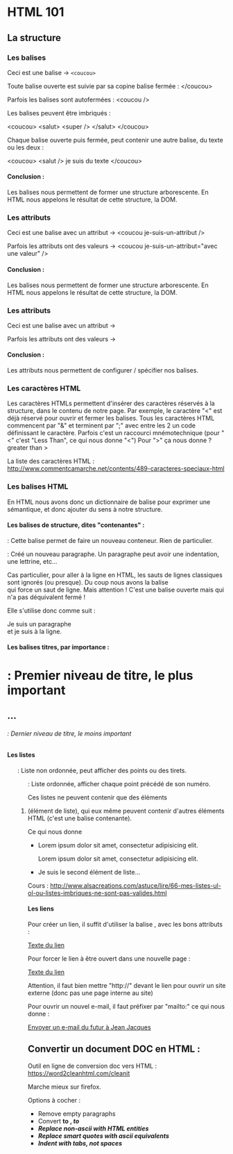 # HTML 101

## La structure

### Les balises

Ceci est une balise -> `<coucou>`

Toute balise ouverte est suivie par sa copine balise fermée : &lt;/coucou&gt;

Parfois les balises sont autofermées : &lt;coucou /&gt;

Les balises peuvent être imbriqués :

&lt;coucou&gt;
	&lt;salut&gt;
		&lt;super /&gt;
	&lt;/salut&gt; 
&lt;/coucou&gt;

Chaque balise ouverte puis fermée, peut contenir une autre balise, du texte ou les deux :

&lt;coucou&gt; &lt;salut /&gt; je suis du texte &lt;/coucou&gt;

#### Conclusion :
Les balises nous permettent de former une structure arborescente.
En HTML nous appelons le résultat de cette structure, la DOM.


### Les attributs

Ceci est une balise avec un attribut -&gt; &lt;coucou je-suis-un-attribut /&gt;

Parfois les attributs ont des valeurs -&gt; &lt;coucou je-suis-un-attribut="avec une valeur" /&gt;

#### Conclusion :
Les balises nous permettent de former une structure arborescente.
En HTML nous appelons le résultat de cette structure, la DOM.


### Les attributs

Ceci est une balise avec un attribut -> <coucou je-suis-un-attribut />

Parfois les attributs ont des valeurs -> <coucou je-suis-un-attribut="avec une valeur" />

#### Conclusion :
Les attributs nous permettent de configurer / spécifier nos balises.


### Les caractères HTML

Les caractères HTMLs permettent d'insérer des caractères réservés à la structure, dans le contenu de notre page.
Par exemple, le caractère "<" est déjà réservé pour ouvrir et fermer les balises.
Tous les caractères HTML commencent par "&" et terminent par ";" avec entre les 2 un code définissant le caractère.
Parfois c'est un raccourci mnémotechnique (pour "<" c'est "Less Than", ce qui nous donne "&lt;") Pour ">" ça nous donne ? greater than &gt;

La liste des caractères HTML : http://www.commentcamarche.net/contents/489-caracteres-speciaux-html



### Les balises HTML

En HTML nous avons donc un dictionnaire de balise pour exprimer une sémantique, et donc ajouter du sens à notre structure.

#### Les balises de structure, dites "contenantes" :

<div> : Cette balise permet de faire un nouveau conteneur. Rien de particulier.

<p> : Créé un nouveau paragraphe. Un paragraphe peut avoir une indentation, une lettrine, etc...

Cas particulier, pour aller à la ligne en HTML, les sauts de lignes classiques sont ignorés (ou presque).
Du coup nous avons la balise <br> qui force un saut de ligne. Mais attention ! C'est une balise ouverte mais qui n'a pas déquivalent fermé !

Elle s'utilise donc comme suit :

<p>Je suis un paragraphe <br> et je suis à la ligne.</p>


#### Les balises titres, par importance :

<h1> : Premier niveau de titre, le plus important
<h2>
...
<h6> : Dernier niveau de titre, le moins important


#### Les listes

<ul> : Liste non ordonnée, peut afficher des points ou des tirets.
<ol> : Liste ordonnée, afficher chaque point précédé de son numéro.

Ces listes ne peuvent contenir que des éléments <li> (élément de liste),
qui eux même peuvent contenir d'autres éléments HTML (c'est une balise contenante).

Ce qui nous donne
<ul>
	<li>
		<p>Lorem ipsum dolor sit amet, consectetur adipisicing elit. </p>
		<p>Lorem ipsum dolor sit amet, consectetur adipisicing elit. </p>
	</li>
	<li>
		Je suis le second élément de liste...
	</li>
</ul>

Cours : http://www.alsacreations.com/astuce/lire/66-mes-listes-ul-ol-ou-listes-imbriques-ne-sont-pas-valides.html


#### Les liens

Pour créer un lien, il suffit d'utiliser la balise <a>, avec les bons attributs :

<a href="http://www.lien-vers-ma-page.com">Texte du lien</a>

Pour forcer le lien à être ouvert dans une nouvelle page :

<a href="http://www.lien-vers-ma-page.com" target="_blank">Texte du lien</a>


Attention, il faut bien mettre "http://" devant le lien pour ouvrir un site externe (donc pas une page interne au site)

Pour ouvrir un nouvel e-mail, il faut préfixer par "mailto:" ce qui nous donne :

<a href="mailto:jean-jacques@gmail.com">Envoyer un e-mail du futur à Jean Jacques</a>





## Convertir un document DOC en HTML :

Outil en ligne de conversion doc vers HTML : https://word2cleanhtml.com/cleanit

Marche mieux sur firefox.

Options à cocher :

- Remove empty paragraphs
- Convert <b> to <strong>, <i> to <em>
- Replace non-ascii with HTML entities
- Replace smart quotes with ascii equivalents
- Indent with tabs, not spaces 
